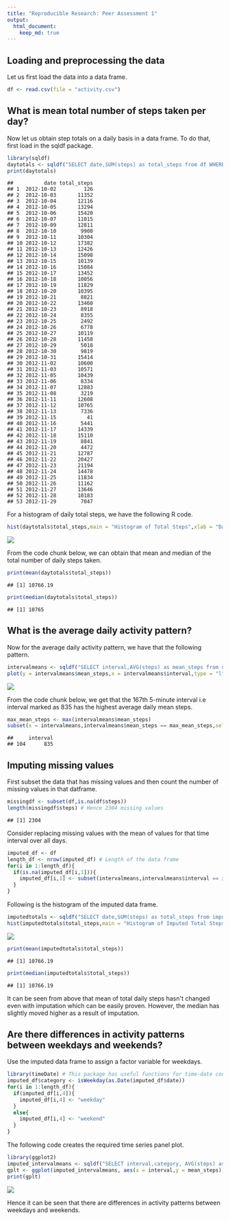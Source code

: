 ```yaml
---
title: "Reproducible Research: Peer Assessment 1"
output: 
  html_document:
    keep_md: true
---
```




## Loading and preprocessing the data
Let us first load the data into a data frame.


```r
df <- read.csv(file = "activity.csv")
```

## What is mean total number of steps taken per day?
Now let us obtain step totals on a daily basis in a data frame. To do that, first load in the sqldf package.


```r
library(sqldf)
daytotals <- sqldf("SELECT date,SUM(steps) as total_steps from df WHERE steps IS NOT(NULL) GROUP BY date")
print(daytotals)
```

```
##          date total_steps
## 1  2012-10-02         126
## 2  2012-10-03       11352
## 3  2012-10-04       12116
## 4  2012-10-05       13294
## 5  2012-10-06       15420
## 6  2012-10-07       11015
## 7  2012-10-09       12811
## 8  2012-10-10        9900
## 9  2012-10-11       10304
## 10 2012-10-12       17382
## 11 2012-10-13       12426
## 12 2012-10-14       15098
## 13 2012-10-15       10139
## 14 2012-10-16       15084
## 15 2012-10-17       13452
## 16 2012-10-18       10056
## 17 2012-10-19       11829
## 18 2012-10-20       10395
## 19 2012-10-21        8821
## 20 2012-10-22       13460
## 21 2012-10-23        8918
## 22 2012-10-24        8355
## 23 2012-10-25        2492
## 24 2012-10-26        6778
## 25 2012-10-27       10119
## 26 2012-10-28       11458
## 27 2012-10-29        5018
## 28 2012-10-30        9819
## 29 2012-10-31       15414
## 30 2012-11-02       10600
## 31 2012-11-03       10571
## 32 2012-11-05       10439
## 33 2012-11-06        8334
## 34 2012-11-07       12883
## 35 2012-11-08        3219
## 36 2012-11-11       12608
## 37 2012-11-12       10765
## 38 2012-11-13        7336
## 39 2012-11-15          41
## 40 2012-11-16        5441
## 41 2012-11-17       14339
## 42 2012-11-18       15110
## 43 2012-11-19        8841
## 44 2012-11-20        4472
## 45 2012-11-21       12787
## 46 2012-11-22       20427
## 47 2012-11-23       21194
## 48 2012-11-24       14478
## 49 2012-11-25       11834
## 50 2012-11-26       11162
## 51 2012-11-27       13646
## 52 2012-11-28       10183
## 53 2012-11-29        7047
```

For a histogram of daily total steps, we have the following R code.


```r
hist(daytotals$total_steps,main = "Histogram of Total Steps",xlab = "Daily Total Steps")
```

![](PA1_template_files/figure-html/unnamed-chunk-3-1.png)<!-- -->

From the code chunk below, we can obtain that mean and median of the total number of daily steps taken.


```r
print(mean(daytotals$total_steps))
```

```
## [1] 10766.19
```

```r
print(median(daytotals$total_steps))
```

```
## [1] 10765
```

## What is the average daily activity pattern?
Now for the average daily activity pattern, we have that the following pattern.


```r
intervalmeans <- sqldf("SELECT interval,AVG(steps) as mean_steps from df WHERE steps IS NOT(NULL) GROUP BY interval")
plot(y = intervalmeans$mean_steps,x = intervalmeans$interval,type = "l",xlab = "interval",ylab= "mean steps",main = "Mean ")
```

![](PA1_template_files/figure-html/unnamed-chunk-5-1.png)<!-- -->

From the code chunk below, we get that the 167th 5-minute interval i.e interval marked as 835 has the highest average daily mean steps.


```r
max_mean_steps <- max(intervalmeans$mean_steps)
subset(x = intervalmeans,intervalmeans$mean_steps == max_mean_steps,select = 1)
```

```
##     interval
## 104      835
```

## Imputing missing values
First subset the data that has missing values and then count the number of missing values in that datframe.


```r
missingdf <- subset(df,is.na(df$steps))
length(missingdf$steps) # Hence 2304 missing values
```

```
## [1] 2304
```

Consider replacing missing values with the mean of values for that time interval over all days.


```r
imputed_df <- df
length_df <- nrow(imputed_df) # Length of the data frame
for(i in 1:length_df){
  if(is.na(imputed_df[i,1])){
    imputed_df[i,1] <- subset(intervalmeans,intervalmeans$interval == imputed_df[i,3])[1,2]
  }
}
```

Following is the histogram of the imputed data frame.


```r
imputedtotals <- sqldf("SELECT date,SUM(steps) as total_steps from imputed_df GROUP BY date") # This data frame has daily step totals
hist(imputedtotals$total_steps,main = "Histogram of Imputed Total Steps",xlab = "Daily Imputed Total Steps")
```

![](PA1_template_files/figure-html/unnamed-chunk-9-1.png)<!-- -->

```r
print(mean(imputedtotals$total_steps))
```

```
## [1] 10766.19
```

```r
print(median(imputedtotals$total_steps))
```

```
## [1] 10766.19
```

It can be seen from above that mean of total daily steps hasn't changed even with imputation which can be easily proven.
However, the median has slightly moved higher as a result of imputation.

## Are there differences in activity patterns between weekdays and weekends?
Use the imputed data frame to assign a factor variable for weekdays.


```r
library(timeDate) # This package has useful functions for time-date conversions
imputed_df$category <- isWeekday(as.Date(imputed_df$date))
for(i in 1:length_df){
  if(imputed_df[i,4]){
    imputed_df[i,4] <- "weekday"
  }
  else{
    imputed_df[i,4] <- "weekend"
  }
}
```

The following code creates the required time series panel plot. 


```r
library(ggplot2)
imputed_intervalmeans <- sqldf("SELECT interval,category, AVG(steps) as mean_steps from imputed_df WHERE steps IS NOT(NULL) GROUP BY category,interval")
gplt <- ggplot(imputed_intervalmeans, aes(x = interval,y = mean_steps))+geom_line()+facet_grid(category ~.)
print(gplt)
```

![](PA1_template_files/figure-html/unnamed-chunk-11-1.png)<!-- -->

Hence it can be seen that there are differences in activity patterns between weekdays and weekends.
